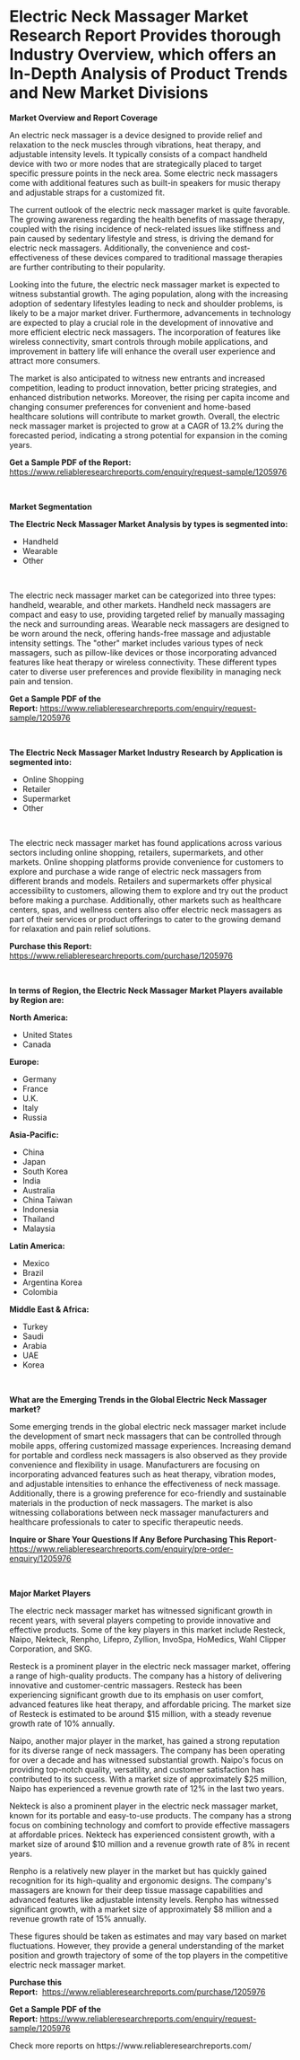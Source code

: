 <p><h1>Electric Neck Massager Market Research Report Provides thorough Industry Overview, which offers an In-Depth Analysis of Product Trends and New Market Divisions</h1></p><p><strong>Market Overview and Report Coverage</strong></p>
<p><p>An electric neck massager is a device designed to provide relief and relaxation to the neck muscles through vibrations, heat therapy, and adjustable intensity levels. It typically consists of a compact handheld device with two or more nodes that are strategically placed to target specific pressure points in the neck area. Some electric neck massagers come with additional features such as built-in speakers for music therapy and adjustable straps for a customized fit.</p><p>The current outlook of the electric neck massager market is quite favorable. The growing awareness regarding the health benefits of massage therapy, coupled with the rising incidence of neck-related issues like stiffness and pain caused by sedentary lifestyle and stress, is driving the demand for electric neck massagers. Additionally, the convenience and cost-effectiveness of these devices compared to traditional massage therapies are further contributing to their popularity.</p><p>Looking into the future, the electric neck massager market is expected to witness substantial growth. The aging population, along with the increasing adoption of sedentary lifestyles leading to neck and shoulder problems, is likely to be a major market driver. Furthermore, advancements in technology are expected to play a crucial role in the development of innovative and more efficient electric neck massagers. The incorporation of features like wireless connectivity, smart controls through mobile applications, and improvement in battery life will enhance the overall user experience and attract more consumers.</p><p>The market is also anticipated to witness new entrants and increased competition, leading to product innovation, better pricing strategies, and enhanced distribution networks. Moreover, the rising per capita income and changing consumer preferences for convenient and home-based healthcare solutions will contribute to market growth. Overall, the electric neck massager market is projected to grow at a CAGR of 13.2% during the forecasted period, indicating a strong potential for expansion in the coming years.</p></p>
<p><strong>Get a Sample PDF of the Report:</strong> <a href="https://www.reliableresearchreports.com/enquiry/request-sample/1205976">https://www.reliableresearchreports.com/enquiry/request-sample/1205976</a></p>
<p>&nbsp;</p>
<p><strong>Market Segmentation</strong></p>
<p><strong>The Electric Neck Massager Market Analysis by types is segmented into:</strong></p>
<p><ul><li>Handheld</li><li>Wearable</li><li>Other</li></ul></p>
<p>&nbsp;</p>
<p><p>The electric neck massager market can be categorized into three types: handheld, wearable, and other markets. Handheld neck massagers are compact and easy to use, providing targeted relief by manually massaging the neck and surrounding areas. Wearable neck massagers are designed to be worn around the neck, offering hands-free massage and adjustable intensity settings. The "other" market includes various types of neck massagers, such as pillow-like devices or those incorporating advanced features like heat therapy or wireless connectivity. These different types cater to diverse user preferences and provide flexibility in managing neck pain and tension.</p></p>
<p><strong>Get a Sample PDF of the Report:</strong>&nbsp;<a href="https://www.reliableresearchreports.com/enquiry/request-sample/1205976">https://www.reliableresearchreports.com/enquiry/request-sample/1205976</a></p>
<p>&nbsp;</p>
<p><strong>The Electric Neck Massager Market Industry Research by Application is segmented into:</strong></p>
<p><ul><li>Online Shopping</li><li>Retailer</li><li>Supermarket</li><li>Other</li></ul></p>
<p>&nbsp;</p>
<p><p>The electric neck massager market has found applications across various sectors including online shopping, retailers, supermarkets, and other markets. Online shopping platforms provide convenience for customers to explore and purchase a wide range of electric neck massagers from different brands and models. Retailers and supermarkets offer physical accessibility to customers, allowing them to explore and try out the product before making a purchase. Additionally, other markets such as healthcare centers, spas, and wellness centers also offer electric neck massagers as part of their services or product offerings to cater to the growing demand for relaxation and pain relief solutions.</p></p>
<p><strong>Purchase this Report:</strong>&nbsp; <a href="https://www.reliableresearchreports.com/purchase/1205976">https://www.reliableresearchreports.com/purchase/1205976</a></p>
<p>&nbsp;</p>
<p><strong>In terms of Region, the Electric Neck Massager Market Players available by Region are:</strong></p>
<p>
    <p> <strong> North America: </strong>
        <ul>
            <li>United States</li>
            <li>Canada</li>
        </ul>
        </p> 
    <p> <strong> Europe: </strong>
        <ul>
            <li>Germany</li>
            <li>France</li>
            <li>U.K.</li>
            <li>Italy</li>
            <li>Russia</li>
        </ul>
        </p> 
    <p> <strong> Asia-Pacific: </strong>
        <ul>
            <li>China</li>
            <li>Japan</li>
            <li>South Korea</li>
            <li>India</li>
            <li>Australia</li>
            <li>China Taiwan</li>
            <li>Indonesia</li>
            <li>Thailand</li>
            <li>Malaysia</li>
        </ul>
        </p> 
    <p> <strong> Latin America: </strong>
        <ul>
            <li>Mexico</li>
            <li>Brazil</li>
            <li>Argentina Korea</li>
            <li>Colombia</li>
        </ul>
        </p> 
    <p> <strong> Middle East & Africa: </strong>
        <ul>
            <li>Turkey</li>
            <li>Saudi</li>
            <li>Arabia</li>
            <li>UAE</li>
            <li>Korea</li>
        </ul>
    </p>
    </p>
<p>&nbsp;</p>
<p><strong>What are the Emerging Trends in the Global Electric Neck Massager market?</strong></p>
<p><p>Some emerging trends in the global electric neck massager market include the development of smart neck massagers that can be controlled through mobile apps, offering customized massage experiences. Increasing demand for portable and cordless neck massagers is also observed as they provide convenience and flexibility in usage. Manufacturers are focusing on incorporating advanced features such as heat therapy, vibration modes, and adjustable intensities to enhance the effectiveness of neck massage. Additionally, there is a growing preference for eco-friendly and sustainable materials in the production of neck massagers. The market is also witnessing collaborations between neck massager manufacturers and healthcare professionals to cater to specific therapeutic needs.</p></p>
<p><strong>Inquire or Share Your Questions If Any Before Purchasing This Report</strong>- <a href="https://www.reliableresearchreports.com/enquiry/pre-order-enquiry/1205976">https://www.reliableresearchreports.com/enquiry/pre-order-enquiry/1205976</a></p>
<p>&nbsp;</p>
<p><strong>Major Market Players</strong></p>
<p><p>The electric neck massager market has witnessed significant growth in recent years, with several players competing to provide innovative and effective products. Some of the key players in this market include Resteck, Naipo, Nekteck, Renpho, Lifepro, Zyllion, InvoSpa, HoMedics, Wahl Clipper Corporation, and SKG.</p><p>Resteck is a prominent player in the electric neck massager market, offering a range of high-quality products. The company has a history of delivering innovative and customer-centric massagers. Resteck has been experiencing significant growth due to its emphasis on user comfort, advanced features like heat therapy, and affordable pricing. The market size of Resteck is estimated to be around $15 million, with a steady revenue growth rate of 10% annually.</p><p>Naipo, another major player in the market, has gained a strong reputation for its diverse range of neck massagers. The company has been operating for over a decade and has witnessed substantial growth. Naipo's focus on providing top-notch quality, versatility, and customer satisfaction has contributed to its success. With a market size of approximately $25 million, Naipo has experienced a revenue growth rate of 12% in the last two years.</p><p>Nekteck is also a prominent player in the electric neck massager market, known for its portable and easy-to-use products. The company has a strong focus on combining technology and comfort to provide effective massagers at affordable prices. Nekteck has experienced consistent growth, with a market size of around $10 million and a revenue growth rate of 8% in recent years.</p><p>Renpho is a relatively new player in the market but has quickly gained recognition for its high-quality and ergonomic designs. The company's massagers are known for their deep tissue massage capabilities and advanced features like adjustable intensity levels. Renpho has witnessed significant growth, with a market size of approximately $8 million and a revenue growth rate of 15% annually.</p><p>These figures should be taken as estimates and may vary based on market fluctuations. However, they provide a general understanding of the market position and growth trajectory of some of the top players in the competitive electric neck massager market.</p></p>
<p><strong>Purchase this Report:</strong>&nbsp;&nbsp;<a href="https://www.reliableresearchreports.com/purchase/1205976">https://www.reliableresearchreports.com/purchase/1205976</a></p>
<p></p>
<p><strong>Get a Sample PDF of the Report:</strong>&nbsp;<a href="https://www.reliableresearchreports.com/enquiry/request-sample/1205976">https://www.reliableresearchreports.com/enquiry/request-sample/1205976</a></p>
<p>Check more reports on https://www.reliableresearchreports.com/</p>